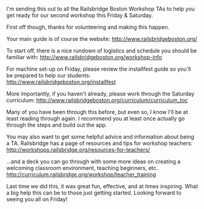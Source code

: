 I'm sending this out to all the Railsbridge Boston Workshop TAs to help you get ready for our second workshop this Friday & Saturday.

First off though, thanks for volunteering and making this happen.

Your main guide is of course the website:
    http://www.railsbridgeboston.org/

To start off, there is a nice rundown of logistics and schedule you should be familiar with:
    http://www.railsbridgeboston.org/workshop-info

For machine set-up on Friday, please review the installfest guide so you'll be prepared to help our students:
    http://www.railsbridgeboston.org/installfest

More importantly, if you haven't already, please work through the Saturday curriculum:
    http://www.railsbridgeboston.org/curriculum/curriculum_toc

Many of you have been through this before, but even so, I know I'll be at least reading through again.
I recommend you at least once actually go through the steps and build out the app.

You may also want to get some helpful advice and information about being a TA. Railsbridge has a page of resources and tips for workshop teachers:
    http://workshops.railsbridge.org/resources-for-teachers/

...and a deck you can go through with some more ideas on creating a welcoming classroom environment, teaching beginners, etc.
    http://curriculum.railsbridge.org/workshop/teacher_training

Last time we did this, it was great fun, effective, and at times inspiring.
What a big help this can be to those just getting started.
Looking forward to seeing you all on Friday!
